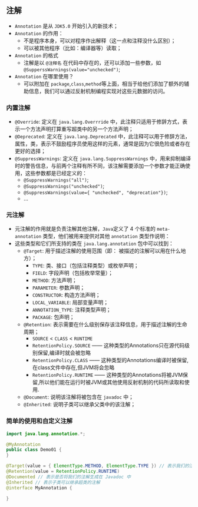 ## 注解
* `Annotation` 是从 `JDK5.0` 开始引入的新技术；
* `Annotation` 的作用：
  * 不是程序本身，可以对程序作出解释（这一点和注释没什么区别）；
  * 可以被其他程序（比如：编译器等）读取；
* `Annotation` 的格式
  * 注解是以 `@注释名` 在代码中存在的，还可以添加一些参数，如 `@SupperssWarnings(value="unchecked")`;
* `Annotation` 在哪里使用？
  * 可以附加在 `package`,`class`,`method`等上面，相当于给他们添加了额外的辅助信息，我们可以通过反射机制编程实现对这些元数据的访问。


### 内置注解
* `@Override`: 定义在 `java.lang.Overrride` 中，此注释只适用于修辞方式，表示一个方法声明打算重写超类中的另一个方法声明；
* `@Deprecated`: 定义在 `java.lang.Deprecated` 中，此注释可以用于修辞方法，属性，类，表示不鼓励程序员使用这样的元素，通常是因为它很危险或者存在更好的选择；
* `@SuppressWarnings`: 定义在 `java.lang.SuppressWarnings` 中，用来抑制编译时的警告信息，与前两个注释有所不同，该注解需要添加一个参数才能正确使用，这些参数都是已经定义的：
  * `@SuppressWarnings("all")`;
  * `@SuppressWarnings("unchecked")`;
  * `@SuppressWarnings(value={ "unchecked", "deprecation"})`;
  * ...

### 元注解
* 元注解的作用就是负责注解其他注解，`Java`定义了 4 个标准的 `meta-annotation` 类型，他们被用来提供对其他 `annotation` 类型作说明：
* 这些类型和它们所支持的类在 `java.lang.annotation` 包中可以找到：
  * `@Target`: 用于描述注解的使用范围（即： 被描述的注解可以用在什么地方）；
    * `TYPE`: 类、接口（包括注释类型）或枚举声明；
    * `FIELD`:  字段声明（包括枚举常量）；
    * `METHOD`: 方法声明；
    * `PARAMETER`: 参数声明；
    * `CONSTRUCTOR`: 构造方法声明；
    * `LOCAL_VARIABLE`: 局部变量声明；
    * `ANNOTATION_TYPE`: 注释类型声明；
    * `PACKAGE`: 包声明；
  * `@Retention`: 表示需要在什么级别保存该注释信息，用于描述注解的生命周期；
    * `SOURCE` < `CLASS` < `RUNTIME`
    * `RetentionPolicy.SOURCE` —— 这种类型的Annotations只在源代码级别保留,编译时就会被忽略
    * `RetentionPolicy.CLASS` —— 这种类型的Annotations编译时被保留,在class文件中存在,但JVM将会忽略
    * `RetentionPolicy.RUNTIME` —— 这种类型的Annotations将被JVM保留,所以他们能在运行时被JVM或其他使用反射机制的代码所读取和使用.
  * `@Document`: 说明该注解将被包含在 `javadoc` 中；
  * `@Inherited`: 说明子类可以继承父类中的该注解；

### 简单的使用和自定义注解
```java
import java.lang.annotation.*;

@MyAnnotation
public class Demo01 {
}

@Target(value = { ElementType.METHOD, ElementType.TYPE }) // 表示我们的注解可以用在哪些地方
@Retention(value = RetentionPolicy.RUNTIME)
@Documented // 表示是否将我们的注解生成在 Javadoc 中
@Inherited // 表示子类可以继承超类的注解
@interface MyAnnotation {

}
```